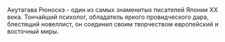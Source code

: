 <!--2017-01-02 07:44:33-->
Акутагава Рюноскэ - один из самых знаменитых писателей Японии XX века. Тончайший психолог, обладатель яркого провидческого дара, блестящий новеллист, он соединил своим творчеством европейский и восточный миры.